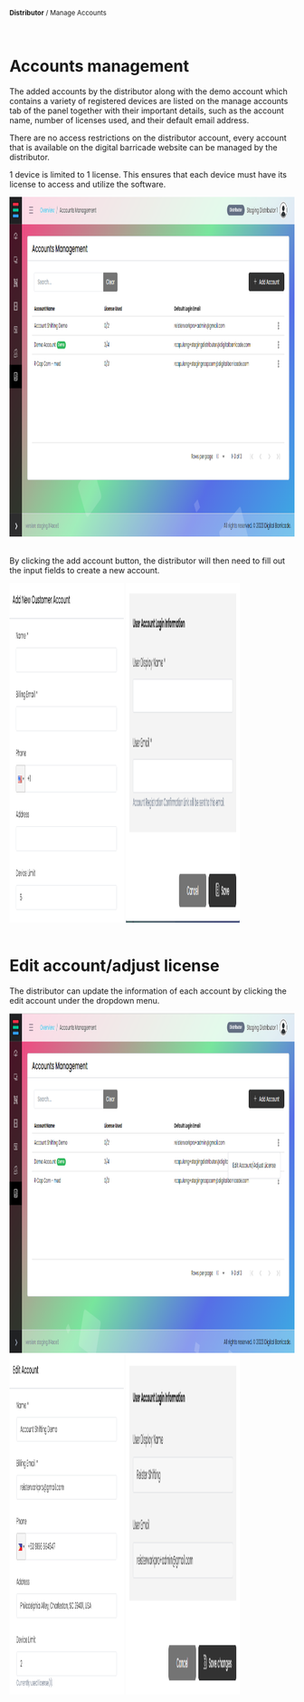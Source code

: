 <small><b>Distributor</b> / Manage Accounts</small>

<br />
<h1>Accounts management</h1>
<div class="description">
    <p>
        The added accounts by the distributor along with the demo account which contains a variety of registered devices are listed on the manage accounts tab of the panel together with their important details, such as the account name, number of licenses used, and their default email address.
    </p>
     <p>
       There are no access restrictions on the distributor account, every account that is available on the digital barricade website can be managed by the distributor.
    </p>
     <p>
        1 device is limited to 1 license. This ensures that each device must have its license to access and utilize the software.
    </p>
    <img src="/images/image530.png" alt="sample"  width="100%" height="600">
</div>

<br />
<div class="description">
    <p>
        By clicking the add account button, the distributor will then need to fill out the input fields to create a new account.
    </p>
    <img src="/images/image531.png" alt="sample"  width="40%" height="600">
    <img src="/images/image532.png" alt="sample"  width="40%" height="600">
</div>

<br />
<h1>Edit account/adjust license</h1>
<div class="description">
    <p>
        The distributor can update the information of each account by clicking the edit account under the dropdown menu.
    </p>
    <img src="/images/image533.png" alt="sample"  width="100%" height="600">
    <img src="/images/image534.png" alt="sample"  width="40%" height="600">
    <img src="/images/image535.png" alt="sample"  width="40%" height="600">
</div>

